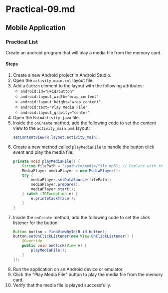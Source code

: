 # Practical-09.md

## Mobile Application

### Practical List

Create an android program that will play a media file from the memory card.

#### Steps

1. Create a new Android project in Android Studio.
2. Open the `activity_main.xml` layout file.
3. Add a `Button` element to the layout with the following attributes:
   - `android:id="@+id/button"`
   - `android:layout_width="wrap_content"`
   - `android:layout_height="wrap_content"`
   - `android:text="Play Media File"`
   - `android:layout_gravity="center"`
4. Open the `MainActivity.java` file.
5. Inside the `onCreate` method, add the following code to set the content view to the `activity_main.xml` layout:
   ```java
   setContentView(R.layout.activity_main);
   ```
6. Create a new method called `playMediaFile` to handle the button click event and play the media file:
   ```java
   private void playMediaFile() {
       String filePath = "/path/to/media/file.mp3"; // Replace with the actual file path
       MediaPlayer mediaPlayer = new MediaPlayer();
       try {
           mediaPlayer.setDataSource(filePath);
           mediaPlayer.prepare();
           mediaPlayer.start();
       } catch (IOException e) {
           e.printStackTrace();
       }
   }
   ```
7. Inside the `onCreate` method, add the following code to set the click listener for the button:
   ```java
   Button button = findViewById(R.id.button);
   button.setOnClickListener(new View.OnClickListener() {
       @Override
       public void onClick(View v) {
           playMediaFile();
       }
   });
   ```
8. Run the application on an Android device or emulator.
9. Click the "Play Media File" button to play the media file from the memory card.
10.  Verify that the media file is played successfully.
